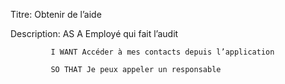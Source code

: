 Titre: Obtenir de l’aide

Description: AS A Employé qui fait l’audit

             I WANT Accéder à mes contacts depuis l’application
		   
	         SO THAT Je peux appeler un responsable

